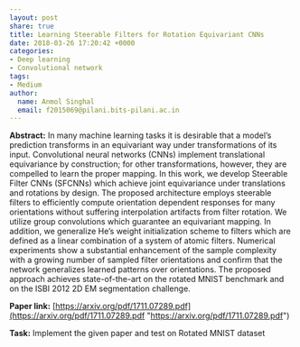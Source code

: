 ```yaml
---
layout: post
share: true
title: Learning Steerable Filters for Rotation Equivariant CNNs
date: 2018-03-26 17:20:42 +0000
categories:
- Deep learning
- Convolutional network
tags:
- Medium
author:
  name: Anmol Singhal
  email: f2015069@pilani.bits-pilani.ac.in
---
```

**Abstract:** In many machine learning tasks it is desirable that a model’s prediction transforms in an equivariant way under transformations of its input. Convolutional neural networks (CNNs) implement translational equivariance by construction; for other transformations, however, they are compelled to learn the proper mapping. In this work, we develop Steerable Filter CNNs (SFCNNs) which achieve joint equivariance under translations and rotations by design. The proposed architecture employs steerable filters to efficiently compute orientation dependent responses for many orientations without suffering interpolation artifacts from filter rotation. We utilize group convolutions which guarantee an equivariant mapping. In addition, we generalize He’s weight initialization scheme to filters which are defined as a linear combination of a system of atomic filters. Numerical experiments show a substantial enhancement of the sample complexity with a growing number of sampled filter orientations and confirm that the network generalizes learned patterns over orientations. The proposed approach achieves state-of-the-art on the rotated MNIST benchmark and on the ISBI 2012 2D EM segmentation challenge.

**Paper link:** [https://arxiv.org/pdf/1711.07289.pdf](https://arxiv.org/pdf/1711.07289.pdf "https://arxiv.org/pdf/1711.07289.pdf")

**Task:** Implement the given paper and test on Rotated MNIST dataset